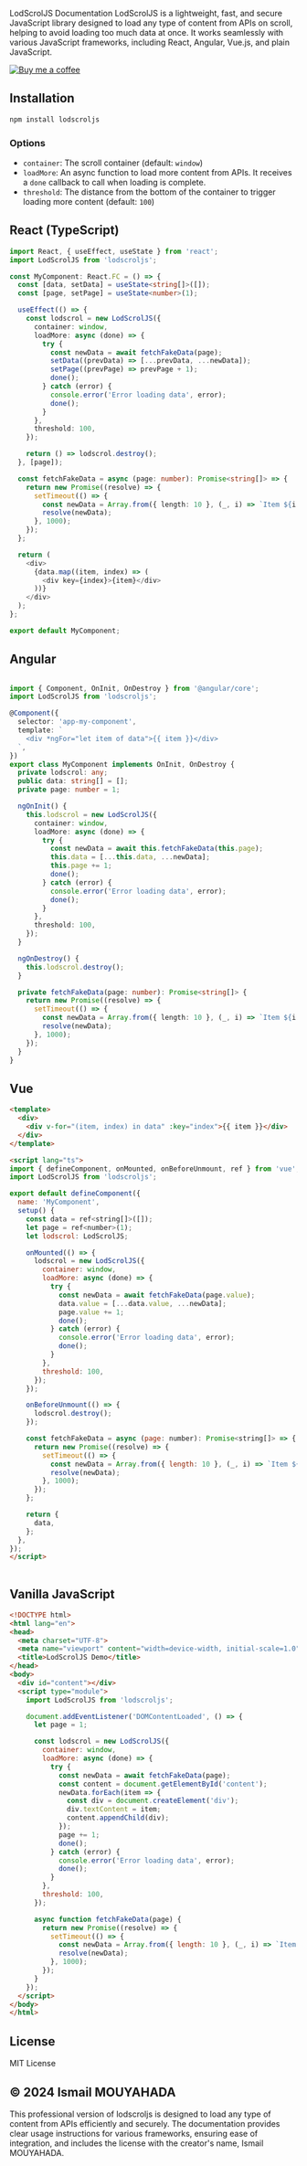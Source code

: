 
LodScrolJS Documentation
LodScrolJS is a lightweight, fast, and secure JavaScript library designed to load any type of content from APIs on scroll, helping to avoid loading too much data at once. It works seamlessly with various JavaScript frameworks, including React, Angular, Vue.js, and plain JavaScript.

[![Buy me a coffee](https://img.buymeacoffee.com/button-api/?text=Buy+me+a+coffee&emoji=☕&slug=ismailmouyahada&button_colour=FFDD00&font_colour=000000&font_family=Poppins&outline_colour=000000&coffee_colour=ffffff)](https://www.buymeacoffee.com/ismailmouyahada)

 

## Installation

```sh
npm install lodscroljs
```
### Options
- `container`: The scroll container (default: `window`)
- `loadMore`: An async function to load more content from APIs. It receives a `done` callback to call when loading is complete.
- `threshold`: The distance from the bottom of the container to trigger loading more content (default: `100`)


## React (TypeScript)
 
```ts
import React, { useEffect, useState } from 'react';
import LodScrolJS from 'lodscroljs';

const MyComponent: React.FC = () => {
  const [data, setData] = useState<string[]>([]);
  const [page, setPage] = useState<number>(1);

  useEffect(() => {
    const lodscrol = new LodScrolJS({
      container: window,
      loadMore: async (done) => {
        try {
          const newData = await fetchFakeData(page);
          setData((prevData) => [...prevData, ...newData]);
          setPage((prevPage) => prevPage + 1);
          done();
        } catch (error) {
          console.error('Error loading data', error);
          done();
        }
      },
      threshold: 100,
    });

    return () => lodscrol.destroy();
  }, [page]);

  const fetchFakeData = async (page: number): Promise<string[]> => {
    return new Promise((resolve) => {
      setTimeout(() => {
        const newData = Array.from({ length: 10 }, (_, i) => `Item ${i + 1 + (page - 1) * 10}`);
        resolve(newData);
      }, 1000);
    });
  };

  return (
    <div>
      {data.map((item, index) => (
        <div key={index}>{item}</div>
      ))}
    </div>
  );
};

export default MyComponent;

```

## Angular

```ts

import { Component, OnInit, OnDestroy } from '@angular/core';
import LodScrolJS from 'lodscroljs';

@Component({
  selector: 'app-my-component',
  template: `
    <div *ngFor="let item of data">{{ item }}</div>
  `,
})
export class MyComponent implements OnInit, OnDestroy {
  private lodscrol: any;
  public data: string[] = [];
  private page: number = 1;

  ngOnInit() {
    this.lodscrol = new LodScrolJS({
      container: window,
      loadMore: async (done) => {
        try {
          const newData = await this.fetchFakeData(this.page);
          this.data = [...this.data, ...newData];
          this.page += 1;
          done();
        } catch (error) {
          console.error('Error loading data', error);
          done();
        }
      },
      threshold: 100,
    });
  }

  ngOnDestroy() {
    this.lodscrol.destroy();
  }

  private fetchFakeData(page: number): Promise<string[]> {
    return new Promise((resolve) => {
      setTimeout(() => {
        const newData = Array.from({ length: 10 }, (_, i) => `Item ${i + 1 + (page - 1) * 10}`);
        resolve(newData);
      }, 1000);
    });
  }
}

```

## Vue

```html
<template>
  <div>
    <div v-for="(item, index) in data" :key="index">{{ item }}</div>
  </div>
</template>

<script lang="ts">
import { defineComponent, onMounted, onBeforeUnmount, ref } from 'vue';
import LodScrolJS from 'lodscroljs';

export default defineComponent({
  name: 'MyComponent',
  setup() {
    const data = ref<string[]>([]);
    let page = ref<number>(1);
    let lodscrol: LodScrolJS;

    onMounted(() => {
      lodscrol = new LodScrolJS({
        container: window,
        loadMore: async (done) => {
          try {
            const newData = await fetchFakeData(page.value);
            data.value = [...data.value, ...newData];
            page.value += 1;
            done();
          } catch (error) {
            console.error('Error loading data', error);
            done();
          }
        },
        threshold: 100,
      });
    });

    onBeforeUnmount(() => {
      lodscrol.destroy();
    });

    const fetchFakeData = async (page: number): Promise<string[]> => {
      return new Promise((resolve) => {
        setTimeout(() => {
          const newData = Array.from({ length: 10 }, (_, i) => `Item ${i + 1 + (page - 1) * 10}`);
          resolve(newData);
        }, 1000);
      });
    };

    return {
      data,
    };
  },
});
</script>
 


```

## Vanilla JavaScript

```html
<!DOCTYPE html>
<html lang="en">
<head>
  <meta charset="UTF-8">
  <meta name="viewport" content="width=device-width, initial-scale=1.0">
  <title>LodScrolJS Demo</title>
</head>
<body>
  <div id="content"></div>
  <script type="module">
    import LodScrolJS from 'lodscroljs';

    document.addEventListener('DOMContentLoaded', () => {
      let page = 1;

      const lodscrol = new LodScrolJS({
        container: window,
        loadMore: async (done) => {
          try {
            const newData = await fetchFakeData(page);
            const content = document.getElementById('content');
            newData.forEach(item => {
              const div = document.createElement('div');
              div.textContent = item;
              content.appendChild(div);
            });
            page += 1;
            done();
          } catch (error) {
            console.error('Error loading data', error);
            done();
          }
        },
        threshold: 100,
      });

      async function fetchFakeData(page) {
        return new Promise((resolve) => {
          setTimeout(() => {
            const newData = Array.from({ length: 10 }, (_, i) => `Item ${i + 1 + (page - 1) * 10}`);
            resolve(newData);
          }, 1000);
        });
      }
    });
  </script>
</body>
</html>


```
## License
MIT License

## © 2024 Ismail MOUYAHADA
This professional version of lodscroljs is designed to load any type of content from APIs efficiently and securely. The documentation provides clear usage instructions for various frameworks, ensuring ease of integration, and includes the license with the creator's name, Ismail MOUYAHADA.
